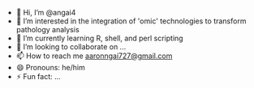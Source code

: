 - 👋 Hi, I’m @angai4
- 👀 I’m interested in the integration of 'omic' technologies to transform pathology analysis
- 🌱 I’m currently learning R, shell, and perl scripting
- 💞️ I’m looking to collaborate on ...
- 📫 How to reach me aaronngai727@gmail.com
- 😄 Pronouns: he/him
- ⚡ Fun fact: ...

<!---
angai4/angai4 is a ✨ special ✨ repository because its `README.md` (this file) appears on your GitHub profile.
You can click the Preview link to take a look at your changes.
--->
